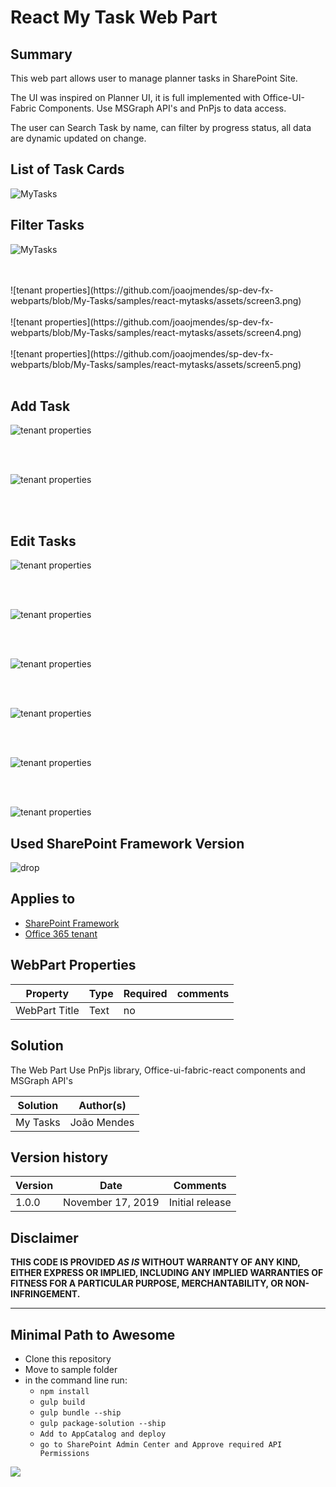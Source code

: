 # React  My Task Web Part 

## Summary
This web part allows user to manage planner tasks in SharePoint Site.

The UI was inspired on Planner UI, it is full implemented with Office-UI-Fabric Components.
Use MSGraph API's and PnPjs to data access.

The user can Search Task by name, can filter by progress status, all data are dynamic updated on change.

 

##  List of Task Cards

![MyTasks](https://github.com/joaojmendes/sp-dev-fx-webparts/blob/My-Tasks/samples/react-mytasks/assets/screen1.png)

## Filter Tasks

![MyTasks](https://github.com/joaojmendes/sp-dev-fx-webparts/blob/My-Tasks/samples/react-mytasks/assets/screen2.png)  

</br>
</br>
![tenant properties](https://github.com/joaojmendes/sp-dev-fx-webparts/blob/My-Tasks/samples/react-mytasks/assets/screen3.png)  


</br>
</br>
![tenant properties](https://github.com/joaojmendes/sp-dev-fx-webparts/blob/My-Tasks/samples/react-mytasks/assets/screen4.png) 


</br>
</br>
![tenant properties](https://github.com/joaojmendes/sp-dev-fx-webparts/blob/My-Tasks/samples/react-mytasks/assets/screen5.png)  

</br>
</br>

## Add Task  
  


![tenant properties](https://github.com/joaojmendes/sp-dev-fx-webparts/blob/My-Tasks/samples/react-mytasks/assets/screen6.png)  

</br>
</br>

![tenant properties](https://github.com/joaojmendes/sp-dev-fx-webparts/blob/My-Tasks/samples/react-mytasks/assets/screen7.png)  

</br>
</br>

## Edit Tasks



![tenant properties](https://github.com/joaojmendes/sp-dev-fx-webparts/blob/My-Tasks/samples/react-mytasks/assets/screen8.png)  
  

</br>
</br>


![tenant properties](https://github.com/joaojmendes/sp-dev-fx-webparts/blob/My-Tasks/samples/react-mytasks/assets/screen9.png)  
  

</br>
</br>


![tenant properties](https://github.com/joaojmendes/sp-dev-fx-webparts/blob/My-Tasks/samples/react-mytasks/assets/screen10.png)  

</br>
</br>


![tenant properties](https://github.com/joaojmendes/sp-dev-fx-webparts/blob/My-Tasks/samples/react-mytasks/assets/screen11.png)  

  

</br>
</br>


![tenant properties](https://github.com/joaojmendes/sp-dev-fx-webparts/blob/My-Tasks/samples/react-mytasks/assets/screen12.png)  


</br>
</br>



![tenant properties](https://github.com/joaojmendes/sp-dev-fx-webparts/blob/My-Tasks/samples/react-mytasks/assets/screen13.png)  

  



## Used SharePoint Framework Version 
![drop](https://img.shields.io/badge/version-1.9.1-green.svg)

## Applies to

* [SharePoint Framework](https:/dev.office.com/sharepoint)
* [Office 365 tenant](https://dev.office.com/sharepoint/docs/spfx/set-up-your-development-environment)

## WebPart Properties
 
Property |Type|Required| comments
--------------------|----|--------|----------
WebPart Title| Text| no|
 

## Solution
The Web Part Use PnPjs library, Office-ui-fabric-react components and MSGraph API's

Solution|Author(s)
--------|---------
My Tasks |João Mendes

## Version history

Version|Date|Comments
-------|----|--------
1.0.0|November 17, 2019|Initial release

## Disclaimer
**THIS CODE IS PROVIDED *AS IS* WITHOUT WARRANTY OF ANY KIND, EITHER EXPRESS OR IMPLIED, INCLUDING ANY IMPLIED WARRANTIES OF FITNESS FOR A PARTICULAR PURPOSE, MERCHANTABILITY, OR NON-INFRINGEMENT.**

---

## Minimal Path to Awesome

- Clone this repository
- Move to sample folder
- in the command line run:
  - `npm install`
  - `gulp build`
  - `gulp bundle --ship`
  - `gulp package-solution --ship`
  - `Add to AppCatalog and deploy`
   - `go to SharePoint Admin Center and Approve required API Permissions`


<img src="https://telemetry.sharepointpnp.com/sp-dev-fx-webparts/samples/react-MyTask" />
